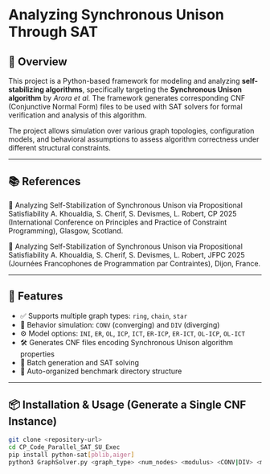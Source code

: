 # Analyzing Synchronous Unison Through SAT

## 🧩 Overview

This project is a Python-based framework for modeling and analyzing **self-stabilizing algorithms**, specifically targeting the **Synchronous Unison algorithm** by *Arora et al.* The framework generates corresponding CNF (Conjunctive Normal Form) files to be used with SAT solvers for formal verification and analysis of this algorithm.

The project allows simulation over various graph topologies, configuration models, and behavioral assumptions to assess algorithm correctness under different structural constraints.

---

## 📚 References
📄 Analyzing Self-Stabilization of Synchronous Unison via Propositional Satisfiability
A. Khoualdia, S. Cherif, S. Devismes, L. Robert, CP 2025 (International Conference on Principles and Practice of Constraint Programming), Glasgow, Scotland.

📄 Analyzing Self-Stabilization of Synchronous Unison via Propositional Satisfiability
A. Khoualdia, S. Cherif, S. Devismes, L. Robert, JFPC 2025 (Journées Francophones de Programmation par Contraintes), Dijon, France.

---

## 🚀 Features

- ✅ Supports multiple graph types: `ring`, `chain`, `star`
- 🔁 Behavior simulation: `CONV` (converging) and `DIV` (diverging)
- ⚙️ Model options: `INI`, `ER`, `OL`, `ICP`, `ICT`, `ER-ICP`, `ER-ICT`, `OL-ICP`, `OL-ICT`
- 🛠 Generates CNF files encoding Synchronous Unison algorithm properties
- 🧠  Batch generation and SAT solving
- 📁 Auto-organized benchmark directory structure

---

## 📦 Installation & Usage (Generate a Single CNF Instance)

```bash
git clone <repository-url>
cd CP_Code_Parallel_SAT_SU_Exec
pip install python-sat[pblib,aiger]
python3 GraphSolver.py <graph_type> <num_nodes> <modulus> <CONV|DIV> <model>
